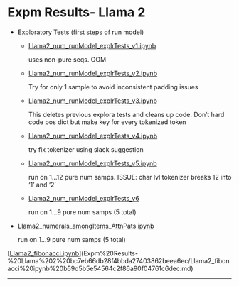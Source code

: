 # Expm Results- Llama 2

- Exploratory Tests (first steps of run model)
    - [Llama2_num_runModel_explrTests_v1.ipynb](https://colab.research.google.com/drive/143roK4-FGgqqxtoM1ohDRe95enEdcVW6#scrollTo=vKYgaZ9JjihZ)
        
        uses non-pure seqs. OOM
        
    - [Llama2_num_runModel_explrTests_v2.ipynb](https://colab.research.google.com/drive/1mx0zSN7X5u5SBHZR5MrMEVFS-fSD4s36)
        
        Try for only 1 sample to avoid inconsistent padding issues
        
    - [Llama2_num_runModel_explrTests_v3.ipynb](https://colab.research.google.com/drive/1w49rGrjH55D2pBwqtH_qS7kd10xzuT52#scrollTo=vKYgaZ9JjihZ)
        
        This deletes previous explora tests and cleans up code. Don’t hard code pos dict but make key for every tokenized token
        
    - [Llama2_num_runModel_explrTests_v4.ipynb](https://colab.research.google.com/drive/1W-w3CqxNKN08VUwJblLy6g1vvOeG7Lva)
        
        try fix tokenizer using slack suggestion
        
    - [Llama2_num_runModel_explrTests_v5.ipynb](https://colab.research.google.com/drive/11Nmwec2lwDDakMskq-ENo0HtjDXliOyx#scrollTo=vKYgaZ9JjihZ)
        
        run on  1…12 pure num samps. ISSUE: char lvl tokenizer breaks 12 into ‘1’ and ‘2’
        
    - [Llama2_num_runModel_explrTests_v6](https://colab.research.google.com/drive/1_X-FGghmCEAQzbKIagMOCuiVl7Ew_Rl4#scrollTo=DcZG9rm2IAiA)
        
        run on  1…9 pure num samps (5 total)
        

- [Llama2_numerals_amongItems_AttnPats.ipynb](https://colab.research.google.com/drive/1iiTVFV7bw-FQBmt22W_4sz6epni36BE3)
    
    run on  1…9 pure num samps (5 total)
    

[[Llama2_fibonacci.ipynb](https://colab.research.google.com/drive/1oFGRQxRdqcXb9NDP6Mp-3t6M3LouvWe-#scrollTo=vKYgaZ9JjihZ)](Expm%20Results-%20Llama%202%20bc7eb66db28f4bbda27403862beea6ec/Llama2_fibonacci%20ipynb%20b59d5b5e54564c2f86a90f04761c6dec.md)

---